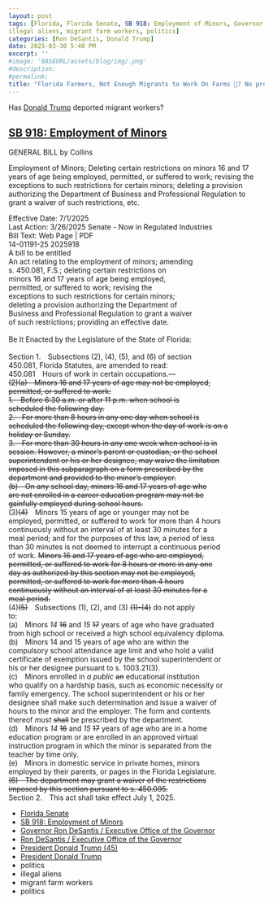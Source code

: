 ```yaml
---
layout: post
tags: [Florida, Florida Senate, SB 918: Employment of Minors, Governor of Florida, Ron DeSantis, President Donald Trump (45), President Donald Trump (47), politics, 
illegal aliens, migrant farm workers, politics]
categories: [Ron DeSantis, Donald Trump]
date: 2025-03-30 5:40 PM
excerpt: ''
#image: 'BASEURL/assets/blog/img/.png'
#description:
#permalink:
title: "Florida Farmers, Not Enough Migrants to Work On Farms 🚜? No problem! Hire a Kid. Child Labor Laws Relaxed"
---
```


Has [Donald Trump](https//www.donaldjtrump.com/) deported migrant  workers?

## [SB 918: Employment of Minors](https://www.flsenate.gov/Session/Bill/2025/918/BillText/Filed/HTML)
GENERAL BILL by Collins

Employment of Minors; Deleting certain restrictions on minors 16 and 17 years of age being employed, permitted, or suffered to work; revising the exceptions to such restrictions for certain minors; deleting a provision authorizing the Department of Business and Professional Regulation to grant a waiver of such restrictions, etc.

Effective Date: 7/1/2025<br />
Last Action: 3/26/2025 Senate - Now in Regulated Industries<br />
Bill Text: Web Page | PDF<br />
14-01191-25                                            2025918<br />
                       A bill to be entitled<br />
        An act relating to the employment of minors; amending<br />
        s. 450.081, F.S.; deleting certain restrictions on<br />
        minors 16 and 17 years of age being employed,<br />
        permitted, or suffered to work; revising the<br />
        exceptions to such restrictions for certain minors;<br />
        deleting a provision authorizing the Department of<br />
        Business and Professional Regulation to grant a waiver<br />
        of such restrictions; providing an effective date.<br />
<br />
 Be It Enacted by the Legislature of the State of Florida:<br />
<br />
        Section 1. Subsections (2), (4), (5), and (6) of section<br />
 450.081, Florida Statutes, are amended to read:<br />
        450.081 Hours of work in certain occupations.—<br />
        ~~(2)(a) Minors 16 and 17 years of age may not be employed,<br />
 permitted, or suffered to work:<br />
        1. Before 6:30 a.m. or after 11 p.m. when school is<br />
 scheduled the following day.<br />
        2. For more than 8 hours in any one day when school is<br />
 scheduled the following day, except when the day of work is on a<br />
 holiday or Sunday.<br />
        3. For more than 30 hours in any one week when school is in<br />
 session. However, a minor’s parent or custodian, or the school<br />
 superintendent or his or her designee, may waive the limitation<br />
 imposed in this subparagraph on a form prescribed by the<br />
 department and provided to the minor’s employer.<br />
        (b) On any school day, minors 16 and 17 years of age who<br />
 are not enrolled in a career education program may not be<br />
 gainfully employed during school hours.~~<br />
        (3)~~(4)~~ Minors 15 years of age or younger may not be<br />
 employed, permitted, or suffered to work for more than 4 hours<br />
 continuously without an interval of at least 30 minutes for a<br />
 meal period; and for the purposes of this law, a period of less<br />
 than 30 minutes is not deemed to interrupt a continuous period<br />
 of work. ~~Minors 16 and 17 years of age who are employed,<br />
 permitted, or suffered to work for 8 hours or more in any one<br />
 day as authorized by this section may not be employed,<br />
 permitted, or suffered to work for more than 4 hours<br />
 continuously without an interval of at least 30 minutes for a<br />
 meal period.~~<br />
        (4)~~(5)~~ Subsections (1), (2), and (3) ~~(1)-(4)~~ do not apply<br />
 to:<br />
        (a) Minors _14_ ~~16~~ and _15_ ~~17~~ years of age who have graduated<br />
 from high school or received a high school equivalency diploma.<br />
        (b) Minors 14 and 15 years of age who are within the<br />
 compulsory school attendance age limit and who hold a valid<br />
 certificate of exemption issued by the school superintendent or<br />
 his or her designee pursuant to s. 1003.21(3).<br />
        (c) Minors enrolled in _a public_ ~~an~~ educational institution<br />
 who qualify on a hardship basis, such as economic necessity or<br />
 family emergency. The school superintendent or his or her<br />
 designee shall make such determination and issue a waiver of<br />
 hours to the minor and the employer. The form and contents<br />
 thereof _must_ ~~shall~~ be prescribed by the department.<br />
        (d) Minors _14_ ~~16~~ and _15_ ~~17~~ years of age who are in a home<br />
 education program or are enrolled in an approved virtual<br />
 instruction program in which the minor is separated from the<br />
 teacher by time only.<br />
        (e) Minors in domestic service in private homes, minors<br />
 employed by their parents, or pages in the Florida Legislature.<br />
        ~~(6) The department may grant a waiver of the restrictions<br />
 imposed by this section pursuant to s. 450.095.~~<br />
        Section 2. This act shall take effect July 1, 2025.<br />

- [Florida Senate](https://www.my/)
- [SB 918: Employment of Minors](https://www.flsenate.gov/Session/Bill/2025/918/BillText/Filed/HTML)
- [Governor Ron DeSantis / Executive Office of the Governor](https://www.flgov.com/eog/home)
- [Ron DeSantis / Executive Office of the Governor](https://www.flgov.com/eog/leadership/people/ron-desantis)
- [President Donald Trump (45)](https://trumpwhitehouse.archives.gov/)
- [President Donald Trump](https://www.whitehouse.gov/administration/donald-j-trump/)
- politics 
- illegal aliens 
- migrant farm workers 
- politics 

